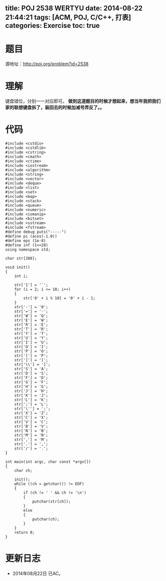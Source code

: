 title: POJ 2538 WERTYU
date: 2014-08-22 21:44:21
tags: [ACM, POJ, C/C++, 打表]
categories: Exercise
toc: true
---
# 题目
源地址：http://poj.org/problem?id=2538

# 理解
键盘错位，分别一一对应即可。
**做到这道题目的时候才想起来，想当年我把我们家的联想键盘拆了，装回去的时候加减号弄反了。。**

<!-- more -->

# 代码
```
#include <cstdio>
#include <cstdlib>
#include <cstring>
#include <cmath>
#include <ctime>
#include <iostream>
#include <algorithm>
#include <string>
#include <vector>
#include <deque>
#include <list>
#include <set>
#include <map>
#include <stack>
#include <queue>
#include <numeric>
#include <iomanip>
#include <bitset>
#include <sstream>
#include <fstream>
#define debug puts("-----")
#define pi (acos(-1.0))
#define eps (1e-8)
#define inf (1<<28)
using namespace std;

char str[200];

void init()
{
    int i;

    str['1'] = '`';
    for (i = 2; i <= 10; i++)
    {
        str['0' + i % 10] = '0' + i - 1;
    }
    str['-'] = '0';
    str['='] = '-';
    str['W'] = 'Q';
    str['E'] = 'W';
    str['R'] = 'E';
    str['T'] = 'R';
    str['Y'] = 'T';
    str['U'] = 'Y';
    str['I'] = 'U';
    str['O'] = 'I';
    str['P'] = 'O';
    str['['] = 'P';
    str[']'] = '[';
    str['\\'] = ']';
    str['S'] = 'A';
    str['D'] = 'S';
    str['F'] = 'D';
    str['G'] = 'F';
    str['H'] = 'G';
    str['J'] = 'H';
    str['K'] = 'J';
    str['L'] = 'K';
    str[';'] = 'L';
    str['\''] = ';';
    str['X'] = 'Z';
    str['C'] = 'X';
    str['V'] = 'C';
    str['B'] = 'V';
    str['N'] = 'B';
    str['M'] = 'N';
    str[','] = 'M';
    str['.'] = ',';
    str['/'] = '.';
}

int main(int argc, char const *argv[])
{
    char ch;

    init();
    while ((ch = getchar()) != EOF)
    {
        if (ch != ' ' && ch != '\n')
        {
            putchar(str[ch]);
        }
        else
        {
            putchar(ch);
        }
    }
    return 0;
}
```

# 更新日志
- 2014年08月22日 已AC。